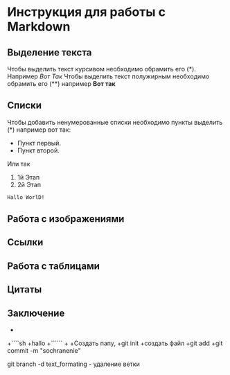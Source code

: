 # Инструкция для работы с Markdown

## Выделение текста

Чтобы выделить текст курсивом необходимо обрамить его (*). Например *Вот Так*
Чтобы выделить текст полужирным необходимо обрамить его (**) например **Вот так**

## Списки

 Чтобы добавить ненумерованные списки необходимо пункты выделить (*)
 например вот так:
 * Пункт первый. 
 * Пункт второй.

Или так 
1. 1й Этап
2. 2й Этап   

````sh
Hallo WorlD!
``````
## Работа с изображениями

## Ссылки

## Работа с таблицами

## Цитаты

## Заключение


+
+````sh
+hallo
+``````
+
+Создать папу, 
+git init
+создать файл
+git add <file>
+git commit -m "sochranenie"

git branch -d text_formating - удаление ветки
